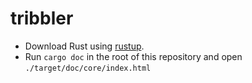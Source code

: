 # tribbler

- Download Rust using [rustup](https://rustup.rs).
- Run `cargo doc` in the root of this repository and open
  `./target/doc/core/index.html`

